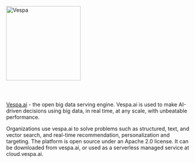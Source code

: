 <picture>
  <source media="(prefers-color-scheme: dark)" srcset="https://vespa.ai/assets/vespa-ai-logo-heather.svg">
  <source media="(prefers-color-scheme: light)" srcset="https://vespa.ai/assets/vespa-ai-logo-rock.svg">
  <img alt="Vespa" width="200" src="https://docs.vespa.ai/assets/logos/logo.svg" style="margin-bottom: 25px;">
</picture>
<br/><br/>

[Vespa.ai](https://vespa.ai/) - the open big data serving engine.
Vespa.ai is used to make AI-driven decisions using big data, in real time, at any scale, with unbeatable performance.

Organizations use vespa.ai to solve problems such as structured, text, and vector search, and real-time recommendation, personalization and targeting.
The platform is open source under an Apache 2.0 license.
It can be downloaded from vespa.ai, or used as a serverless managed service at cloud.vespa.ai.
